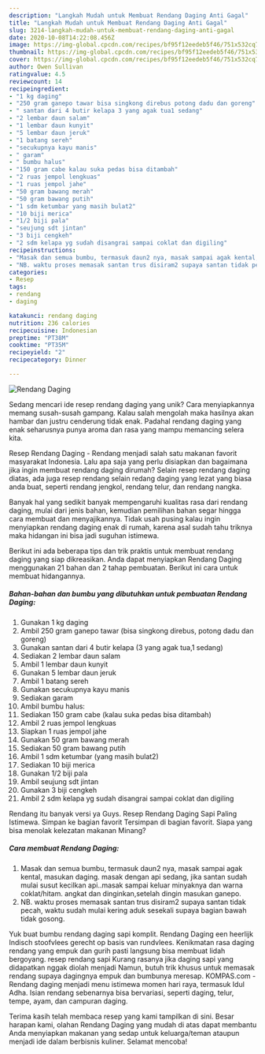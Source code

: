 ```yaml
---
description: "Langkah Mudah untuk Membuat Rendang Daging Anti Gagal"
title: "Langkah Mudah untuk Membuat Rendang Daging Anti Gagal"
slug: 3214-langkah-mudah-untuk-membuat-rendang-daging-anti-gagal
date: 2020-10-08T14:22:08.456Z
image: https://img-global.cpcdn.com/recipes/bf95f12eedeb5f46/751x532cq70/rendang-daging-foto-resep-utama.jpg
thumbnail: https://img-global.cpcdn.com/recipes/bf95f12eedeb5f46/751x532cq70/rendang-daging-foto-resep-utama.jpg
cover: https://img-global.cpcdn.com/recipes/bf95f12eedeb5f46/751x532cq70/rendang-daging-foto-resep-utama.jpg
author: Owen Sullivan
ratingvalue: 4.5
reviewcount: 14
recipeingredient:
- "1 kg daging"
- "250 gram ganepo tawar bisa singkong direbus potong dadu dan goreng"
- " santan dari 4 butir kelapa 3 yang agak tua1 sedang"
- "2 lembar daun salam"
- "1 lembar daun kunyit"
- "5 lembar daun jeruk"
- "1 batang sereh"
- "secukupnya kayu manis"
- " garam"
- " bumbu halus"
- "150 gram cabe kalau suka pedas bisa ditambah"
- "2 ruas jempol lengkuas"
- "1 ruas jempol jahe"
- "50 gram bawang merah"
- "50 gram bawang putih"
- "1 sdm ketumbar yang masih bulat2"
- "10 biji merica"
- "1/2 biji pala"
- "seujung sdt jintan"
- "3 biji cengkeh"
- "2 sdm kelapa yg sudah disangrai sampai coklat dan digiling"
recipeinstructions:
- "Masak dan semua bumbu, termasuk daun2 nya, masak sampai agak kental, masukan daging. masak dengan api sedang, jika santan sudah mulai susut kecilkan api..masak sampai keluar minyaknya dan warna coklat/hitam. angkat dan dinginkan,setelah dingin masukan ganepo."
- "NB. waktu proses memasak santan trus disiram2 supaya santan tidak pecah, waktu sudah mulai kering aduk sesekali supaya bagian bawah tidak gosong."
categories:
- Resep
tags:
- rendang
- daging

katakunci: rendang daging 
nutrition: 236 calories
recipecuisine: Indonesian
preptime: "PT38M"
cooktime: "PT35M"
recipeyield: "2"
recipecategory: Dinner

---
```



![Rendang Daging](https://img-global.cpcdn.com/recipes/bf95f12eedeb5f46/751x532cq70/rendang-daging-foto-resep-utama.jpg)

Sedang mencari ide resep rendang daging yang unik? Cara menyiapkannya memang susah-susah gampang. Kalau salah mengolah maka hasilnya akan hambar dan justru cenderung tidak enak. Padahal rendang daging yang enak seharusnya punya aroma dan rasa yang mampu memancing selera kita.

Resep Rendang Daging - Rendang menjadi salah satu makanan favorit masyarakat Indonesia. Lalu apa saja yang perlu disiapkan dan bagaimana jika ingin membuat rendang daging dirumah? Selain resep rendang daging diatas, ada juga resep rendang selain redang daging yang lezat yang biasa anda buat, seperti rendang jengkol, rendang telur, dan rendang nangka.

Banyak hal yang sedikit banyak mempengaruhi kualitas rasa dari rendang daging, mulai dari jenis bahan, kemudian pemilihan bahan segar hingga cara membuat dan menyajikannya. Tidak usah pusing kalau ingin menyiapkan rendang daging enak di rumah, karena asal sudah tahu triknya maka hidangan ini bisa jadi suguhan istimewa.


Berikut ini ada beberapa tips dan trik praktis untuk membuat rendang daging yang siap dikreasikan. Anda dapat menyiapkan Rendang Daging menggunakan 21 bahan dan 2 tahap pembuatan. Berikut ini cara untuk membuat hidangannya.

<!--inarticleads1-->

##### Bahan-bahan dan bumbu yang dibutuhkan untuk pembuatan Rendang Daging:

1. Gunakan 1 kg daging
1. Ambil 250 gram ganepo tawar (bisa singkong direbus, potong dadu dan goreng)
1. Gunakan  santan dari 4 butir kelapa (3 yang agak tua,1 sedang)
1. Sediakan 2 lembar daun salam
1. Ambil 1 lembar daun kunyit
1. Gunakan 5 lembar daun jeruk
1. Ambil 1 batang sereh
1. Gunakan secukupnya kayu manis
1. Sediakan  garam
1. Ambil  bumbu halus:
1. Sediakan 150 gram cabe (kalau suka pedas bisa ditambah)
1. Ambil 2 ruas jempol lengkuas
1. Siapkan 1 ruas jempol jahe
1. Gunakan 50 gram bawang merah
1. Sediakan 50 gram bawang putih
1. Ambil 1 sdm ketumbar (yang masih bulat2)
1. Sediakan 10 biji merica
1. Gunakan 1/2 biji pala
1. Ambil seujung sdt jintan
1. Gunakan 3 biji cengkeh
1. Ambil 2 sdm kelapa yg sudah disangrai sampai coklat dan digiling


Rendang itu banyak versi ya Guys. Resep Rendang Daging Sapi Paling Istimewa. Simpan ke bagian favorit Tersimpan di bagian favorit. Siapa yang bisa menolak kelezatan makanan Minang? 

<!--inarticleads2-->

##### Cara membuat Rendang Daging:

1. Masak dan semua bumbu, termasuk daun2 nya, masak sampai agak kental, masukan daging. masak dengan api sedang, jika santan sudah mulai susut kecilkan api..masak sampai keluar minyaknya dan warna coklat/hitam. angkat dan dinginkan,setelah dingin masukan ganepo.
1. NB. waktu proses memasak santan trus disiram2 supaya santan tidak pecah, waktu sudah mulai kering aduk sesekali supaya bagian bawah tidak gosong.


Yuk buat bumbu rendang daging sapi komplit. Rendang Daging een heerlijk Indisch stoofvlees gerecht op basis van rundvlees. Kenikmatan rasa daging rendang yang empuk dan gurih pasti langsung bisa membuat lidah bergoyang. resep rendang sapi Kurang rasanya jika daging sapi yang didapatkan nggak diolah menjadi Namun, butuh trik khusus untuk memasak rendang supaya dagingnya empuk dan bumbunya meresap. KOMPAS.com - Rendang daging menjadi menu istimewa momen hari raya, termasuk Idul Adha. Isian rendang sebenarnya bisa bervariasi, seperti daging, telur, tempe, ayam, dan campuran daging. 

Terima kasih telah membaca resep yang kami tampilkan di sini. Besar harapan kami, olahan Rendang Daging yang mudah di atas dapat membantu Anda menyiapkan makanan yang sedap untuk keluarga/teman ataupun menjadi ide dalam berbisnis kuliner. Selamat mencoba!
